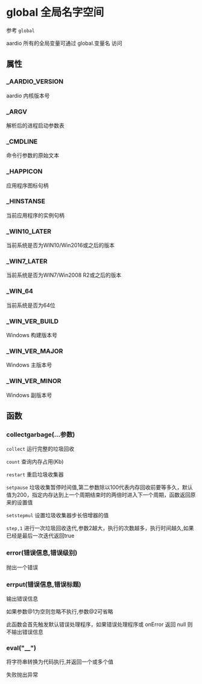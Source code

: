 # global 全局名字空间

参考 `global`

aardio 所有的全局变量可通过 global.变量名 访问


## 属性

### _AARDIO_VERSION

aardio 内核版本号


### _ARGV

解析后的进程启动参数表

### _CMDLINE

命令行参数的原始文本

### _HAPPICON

应用程序图标句柄

### _HINSTANSE

当前应用程序的实例句柄

### _WIN10_LATER

当前系统是否为WIN10/Win2016或之后的版本

### _WIN7_LATER 

当前系统是否为WIN7/Win2008 R2或之后的版本

### _WIN_64

当前系统是否为64位

### _WIN_VER_BUILD

Windows 构建版本号

### _WIN_VER_MAJOR

Windows 主版本号

### _WIN_VER_MINOR

Windows 副版本号


## 函数

### collectgarbage(...参数)

`collect` 运行完整的垃圾回收

`count` 查询内存占用(Kb)

`restart` 重启垃圾收集器

`setpause` 垃圾收集暂停时间值,第二参数除以100代表内存回收前要等多久，默认值为200，指定内存达到上一个周期结束时的两倍时进入下一个周期，函数返回原来的设置值

`setstepmul` 设置垃圾收集器步长倍增器的值

`step,1` 进行一次垃圾回收迭代,参数2越大，执行的次数越多，执行时间越久,如果已经是最后一次迭代返回true


### error(错误信息,错误级别)

抛出一个错误


### errput(错误信息,错误标题)

输出错误信息

如果参数@1为空则忽略不执行,参数@2可省略

此函数会首先触发默认错误处理程序，如果错误处理程序或 onError 返回 null 则不输出错误信息


### eval("__")

将字符串转换为代码执行,并返回一个或多个值

失败抛出异常